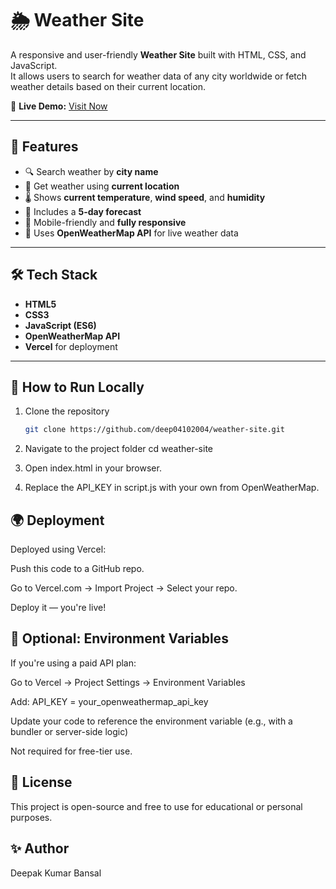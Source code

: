 # 🌦️ Weather Site

A responsive and user-friendly **Weather Site** built with HTML, CSS, and JavaScript.  
It allows users to search for weather data of any city worldwide or fetch weather details based on their current location.

🔗 **Live Demo:** [Visit Now](https://weather-site-deepak-kumar-bansals-projects-45758f35.vercel.app/)  


---

## 🚀 Features

- 🔍 Search weather by **city name**
- 📍 Get weather using **current location**
- 🌡️ Shows **current temperature**, **wind speed**, and **humidity**
- 📅 Includes a **5-day forecast**
- 📱 Mobile-friendly and **fully responsive**
- 🔄 Uses **OpenWeatherMap API** for live weather data

---

## 🛠️ Tech Stack

- **HTML5**
- **CSS3**
- **JavaScript (ES6)**
- **OpenWeatherMap API**
- **Vercel** for deployment

---
## 🔧 How to Run Locally

1. Clone the repository  
   ```bash
   git clone https://github.com/deep04102004/weather-site.git
2. Navigate to the project folder
      cd weather-site

3. Open index.html in your browser.

4. Replace the API_KEY in script.js with your own from OpenWeatherMap.

## 🌍 Deployment
Deployed using Vercel:

Push this code to a GitHub repo.

Go to Vercel.com → Import Project → Select your repo.

Deploy it — you're live!

## 📁 Optional: Environment Variables
If you're using a paid API plan:

Go to Vercel → Project Settings → Environment Variables

Add:
API_KEY = your_openweathermap_api_key

Update your code to reference the environment variable (e.g., with a bundler or server-side logic)

Not required for free-tier use.

## 📜 License
This project is open-source and free to use for educational or personal purposes.

## ✨ Author
Deepak Kumar Bansal
